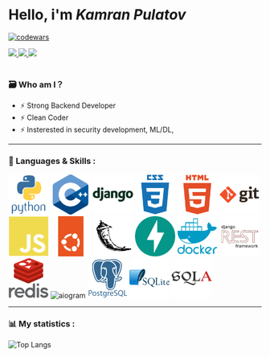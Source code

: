 
# Hello, i'm <i>Kamran Pulatov</i>
[![codewars](https://www.codewars.com/users/SiegHeil/badges/large)](https://www.codewars.com/users/SiegHeil)

<a href="https://instagram.com/callistodev1">
  <img src="https://img.shields.io/badge/instagram-red?logo=instagram&logoColor=white&style=for-the-badge"/>
</a>
<a href="https://t.me/callistodev1">
  <img src="https://img.shields.io/badge/telegram-blue?logo=telegram&logoColor=white&style=for-the-badge"/>
</a>
<a href="https://github.com/WrldEngine">
  <img src="https://img.shields.io/badge/github-black?logo=github&logoColor=white&style=for-the-badge"/>
</a><br>
  <img src="https://komarev.com/ghpvc/?username=WrldEngine&style=flat-square&color=yellow" alt=""/>
</div>

### :card_file_box: Who am I？
- :zap: Strong Backend Developer
- :zap: Clean Coder
- :zap: Insterested in security development, ML/DL, 
---
### :page_facing_up: Languages & Skills :
<div>
  <img src="https://github.com/devicons/devicon/blob/master/icons/python/python-original-wordmark.svg" title="Python" alt="Python" width="80">
  <img src="https://github.com/devicons/devicon/blob/master/icons/cplusplus/cplusplus-original.svg" title="cpp" alt="cpp" width="80">
  <img src="https://github.com/devicons/devicon/blob/master/icons/django/django-plain-wordmark.svg" alt="django", width="80">
  <img src="https://github.com/devicons/devicon/blob/master/icons/css3/css3-plain-wordmark.svg" alt="css", width="80">
  <img src="https://github.com/devicons/devicon/blob/master/icons/html5/html5-plain-wordmark.svg" alt="html", width="80">
  <img src="https://github.com/devicons/devicon/blob/master/icons/git/git-original-wordmark.svg" alt="git", width="80">
  <img src="https://github.com/devicons/devicon/blob/master/icons/javascript/javascript-plain.svg" alt="js", width="80">
  <img src="https://github.com/devicons/devicon/blob/master/icons/ubuntu/ubuntu-original.svg" alt="ubuntu", width="80">
  <img src="https://github.com/devicons/devicon/blob/master/icons/flask/flask-original.svg" alt="flask", title="flask" width="80">
  <img src="https://github.com/devicons/devicon/blob/master/icons/fastapi/fastapi-plain.svg" alt="fastapi", title="fastapi" width="80">
  <img src="https://github.com/devicons/devicon/blob/master/icons/docker/docker-plain-wordmark.svg" alt="docker", title="docker" width="80">
  <img src="https://github.com/devicons/devicon/blob/master/icons/djangorest/djangorest-original-wordmark.svg" alt="djangorestframework", title="djangorestframework" width="80">
  <img src="https://github.com/devicons/devicon/blob/master/icons/redis/redis-original-wordmark.svg" alt="redis", title="redis" width="80">
  <img src="https://docs.aiogram.dev/en/latest/_static/logo.png" width="80px" title="aiogram" />
  <img src="https://github.com/devicons/devicon/blob/master/icons/postgresql/postgresql-plain-wordmark.svg" alt="psql" width="80px"/>
  <img src="https://github.com/devicons/devicon/blob/master/icons/sqlite/sqlite-original-wordmark.svg" alt="sqlite", width="80">
  <img src="https://github.com/devicons/devicon/blob/master/icons/sqlalchemy/sqlalchemy-original.svg" alt="sqlalchemy", title="sqlalchemy" width="80">
</div>

---
### :bar_chart: My statistics :

![Top Langs](https://github-readme-stats.vercel.app/api/top-langs/?username=WrldEngine&layout=compact&theme=vision-friendly-dark)
